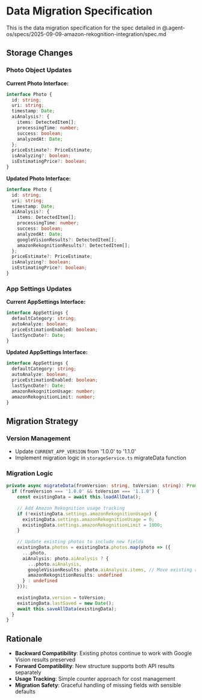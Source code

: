 # Data Migration Specification

This is the data migration specification for the spec detailed in @.agent-os/specs/2025-09-09-amazon-rekognition-integration/spec.md

## Storage Changes

### Photo Object Updates

**Current Photo Interface:**
```typescript
interface Photo {
  id: string;
  uri: string;
  timestamp: Date;
  aiAnalysis?: {
    items: DetectedItem[];
    processingTime: number;
    success: boolean;
    analyzedAt: Date;
  };
  priceEstimate?: PriceEstimate;
  isAnalyzing?: boolean;
  isEstimatingPrice?: boolean;
}
```

**Updated Photo Interface:**
```typescript
interface Photo {
  id: string;
  uri: string;
  timestamp: Date;
  aiAnalysis?: {
    items: DetectedItem[];
    processingTime: number;
    success: boolean;
    analyzedAt: Date;
    googleVisionResults?: DetectedItem[];
    amazonRekognitionResults?: DetectedItem[];
  };
  priceEstimate?: PriceEstimate;
  isAnalyzing?: boolean;
  isEstimatingPrice?: boolean;
}
```

### App Settings Updates

**Current AppSettings Interface:**
```typescript
interface AppSettings {
  defaultCategory: string;
  autoAnalyze: boolean;
  priceEstimationEnabled: boolean;
  lastSyncDate?: Date;
}
```

**Updated AppSettings Interface:**
```typescript
interface AppSettings {
  defaultCategory: string;
  autoAnalyze: boolean;
  priceEstimationEnabled: boolean;
  lastSyncDate?: Date;
  amazonRekognitionUsage: number;
  amazonRekognitionLimit: number;
}
```

## Migration Strategy

### Version Management
- Update `CURRENT_APP_VERSION` from '1.0.0' to '1.1.0'
- Implement migration logic in `storageService.ts` migrateData function

### Migration Logic
```typescript
private async migrateData(fromVersion: string, toVersion: string): Promise<void> {
  if (fromVersion === '1.0.0' && toVersion === '1.1.0') {
    const existingData = await this.loadAllData();
    
    // Add Amazon Rekognition usage tracking
    if (!existingData.settings.amazonRekognitionUsage) {
      existingData.settings.amazonRekognitionUsage = 0;
      existingData.settings.amazonRekognitionLimit = 1000;
    }
    
    // Update existing photos to include new fields
    existingData.photos = existingData.photos.map(photo => ({
      ...photo,
      aiAnalysis: photo.aiAnalysis ? {
        ...photo.aiAnalysis,
        googleVisionResults: photo.aiAnalysis.items, // Move existing results
        amazonRekognitionResults: undefined
      } : undefined
    }));
    
    existingData.version = toVersion;
    existingData.lastSaved = new Date();
    await this.saveAllData(existingData);
  }
}
```

## Rationale

- **Backward Compatibility**: Existing photos continue to work with Google Vision results preserved
- **Forward Compatibility**: New structure supports both API results separately
- **Usage Tracking**: Simple counter approach for cost management
- **Migration Safety**: Graceful handling of missing fields with sensible defaults
